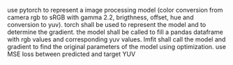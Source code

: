 
use pytorch to represent a image processing model (color conversion
from camera rgb to sRGB with gamma 2.2, brigthness, offset, hue and
conversion to yuv). torch shall be used to represent the model and to
determine the gradient. the model shall be called to fill a pandas
dataframe with rgb values and corresponding yuv values. lmfit shall
call the model and gradient to find the original parameters of the
model using optimization.
use MSE loss between predicted and target YUV

